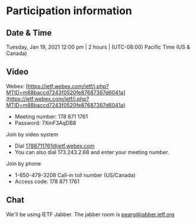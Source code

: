 # Participation information

## Date & Time
Tuesday, Jan 19, 2021 12:00 pm | 2 hours | (UTC-08:00) Pacific Time (US & Canada)

## Video
Webex: [https://ietf.webex.com/ietf/j.php?MTID=m88baccd7243f0520fe87687367d6041a](https://ietf.webex.com/ietf/j.php?MTID=m88baccd7243f0520fe87687367d6041a)
- Meeting number: 178 871 1761
- Password: 7XinF3AqDB8

Join by video system
- Dial 1788711761@ietf.webex.com
- You can also dial 173.243.2.68 and enter your meeting number.

Join by phone
- 1-650-479-3208 Call-in toll number (US/Canada)
- Access code: 178 871 1761

## Chat
We'll be using IETF Jabber. The jabber room is pearg@jabber.ietf.org
